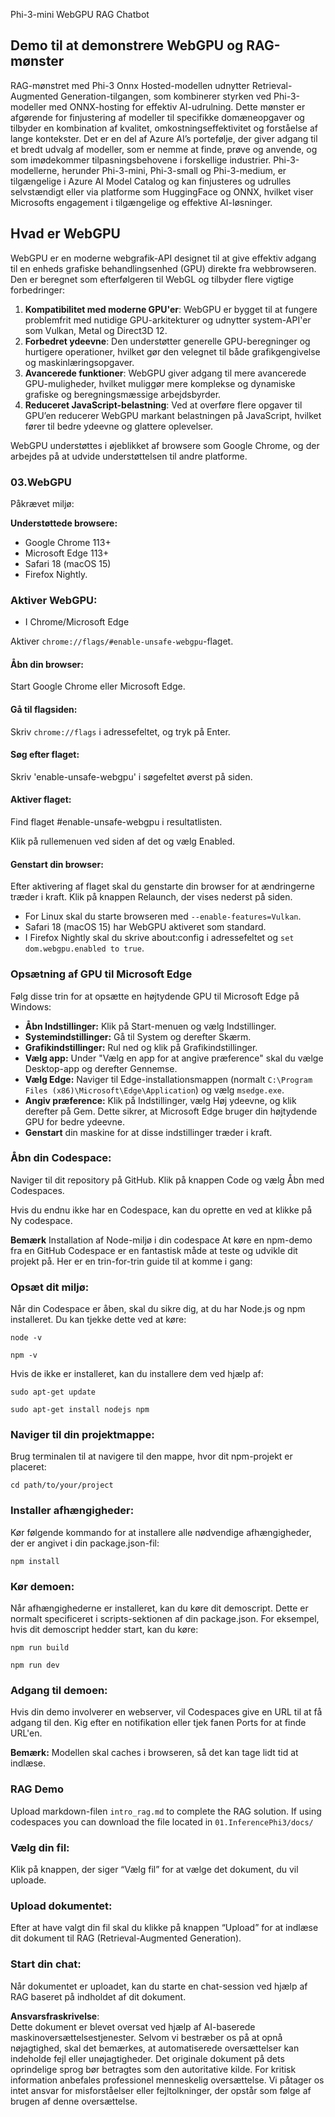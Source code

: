 Phi-3-mini WebGPU RAG Chatbot

## Demo til at demonstrere WebGPU og RAG-mønster
RAG-mønstret med Phi-3 Onnx Hosted-modellen udnytter Retrieval-Augmented Generation-tilgangen, som kombinerer styrken ved Phi-3-modeller med ONNX-hosting for effektiv AI-udrulning. Dette mønster er afgørende for finjustering af modeller til specifikke domæneopgaver og tilbyder en kombination af kvalitet, omkostningseffektivitet og forståelse af lange kontekster. Det er en del af Azure AI’s portefølje, der giver adgang til et bredt udvalg af modeller, som er nemme at finde, prøve og anvende, og som imødekommer tilpasningsbehovene i forskellige industrier. Phi-3-modellerne, herunder Phi-3-mini, Phi-3-small og Phi-3-medium, er tilgængelige i Azure AI Model Catalog og kan finjusteres og udrulles selvstændigt eller via platforme som HuggingFace og ONNX, hvilket viser Microsofts engagement i tilgængelige og effektive AI-løsninger.

## Hvad er WebGPU
WebGPU er en moderne webgrafik-API designet til at give effektiv adgang til en enheds grafiske behandlingsenhed (GPU) direkte fra webbrowseren. Den er beregnet som efterfølgeren til WebGL og tilbyder flere vigtige forbedringer:

1. **Kompatibilitet med moderne GPU'er**: WebGPU er bygget til at fungere problemfrit med nutidige GPU-arkitekturer og udnytter system-API'er som Vulkan, Metal og Direct3D 12.
2. **Forbedret ydeevne**: Den understøtter generelle GPU-beregninger og hurtigere operationer, hvilket gør den velegnet til både grafikgengivelse og maskinlæringsopgaver.
3. **Avancerede funktioner**: WebGPU giver adgang til mere avancerede GPU-muligheder, hvilket muliggør mere komplekse og dynamiske grafiske og beregningsmæssige arbejdsbyrder.
4. **Reduceret JavaScript-belastning**: Ved at overføre flere opgaver til GPU’en reducerer WebGPU markant belastningen på JavaScript, hvilket fører til bedre ydeevne og glattere oplevelser.

WebGPU understøttes i øjeblikket af browsere som Google Chrome, og der arbejdes på at udvide understøttelsen til andre platforme.

### 03.WebGPU
Påkrævet miljø:

**Understøttede browsere:** 
- Google Chrome 113+
- Microsoft Edge 113+
- Safari 18 (macOS 15)
- Firefox Nightly.

### Aktiver WebGPU:

- I Chrome/Microsoft Edge 

Aktiver `chrome://flags/#enable-unsafe-webgpu`-flaget.

#### Åbn din browser:
Start Google Chrome eller Microsoft Edge.

#### Gå til flagsiden:
Skriv `chrome://flags` i adressefeltet, og tryk på Enter.

#### Søg efter flaget:
Skriv 'enable-unsafe-webgpu' i søgefeltet øverst på siden.

#### Aktiver flaget:
Find flaget #enable-unsafe-webgpu i resultatlisten.

Klik på rullemenuen ved siden af det og vælg Enabled.

#### Genstart din browser:
Efter aktivering af flaget skal du genstarte din browser for at ændringerne træder i kraft. Klik på knappen Relaunch, der vises nederst på siden.

- For Linux skal du starte browseren med `--enable-features=Vulkan`.
- Safari 18 (macOS 15) har WebGPU aktiveret som standard.
- I Firefox Nightly skal du skrive about:config i adressefeltet og `set dom.webgpu.enabled to true`.

### Opsætning af GPU til Microsoft Edge 

Følg disse trin for at opsætte en højtydende GPU til Microsoft Edge på Windows:

- **Åbn Indstillinger:** Klik på Start-menuen og vælg Indstillinger.
- **Systemindstillinger:** Gå til System og derefter Skærm.
- **Grafikindstillinger:** Rul ned og klik på Grafikindstillinger.
- **Vælg app:** Under "Vælg en app for at angive præference" skal du vælge Desktop-app og derefter Gennemse.
- **Vælg Edge:** Naviger til Edge-installationsmappen (normalt `C:\Program Files (x86)\Microsoft\Edge\Application`) og vælg `msedge.exe`.
- **Angiv præference:** Klik på Indstillinger, vælg Høj ydeevne, og klik derefter på Gem.
Dette sikrer, at Microsoft Edge bruger din højtydende GPU for bedre ydeevne. 
- **Genstart** din maskine for at disse indstillinger træder i kraft.

### Åbn din Codespace:
Naviger til dit repository på GitHub.
Klik på knappen Code og vælg Åbn med Codespaces.

Hvis du endnu ikke har en Codespace, kan du oprette en ved at klikke på Ny codespace.

**Bemærk** Installation af Node-miljø i din codespace
At køre en npm-demo fra en GitHub Codespace er en fantastisk måde at teste og udvikle dit projekt på. Her er en trin-for-trin guide til at komme i gang:

### Opsæt dit miljø:
Når din Codespace er åben, skal du sikre dig, at du har Node.js og npm installeret. Du kan tjekke dette ved at køre:
```
node -v
```
```
npm -v
```

Hvis de ikke er installeret, kan du installere dem ved hjælp af:
```
sudo apt-get update
```
```
sudo apt-get install nodejs npm
```

### Naviger til din projektmappe:
Brug terminalen til at navigere til den mappe, hvor dit npm-projekt er placeret:
```
cd path/to/your/project
```

### Installer afhængigheder:
Kør følgende kommando for at installere alle nødvendige afhængigheder, der er angivet i din package.json-fil:

```
npm install
```

### Kør demoen:
Når afhængighederne er installeret, kan du køre dit demoscript. Dette er normalt specificeret i scripts-sektionen af din package.json. For eksempel, hvis dit demoscript hedder start, kan du køre:

```
npm run build
```
```
npm run dev
```

### Adgang til demoen:
Hvis din demo involverer en webserver, vil Codespaces give en URL til at få adgang til den. Kig efter en notifikation eller tjek fanen Ports for at finde URL'en.

**Bemærk:** Modellen skal caches i browseren, så det kan tage lidt tid at indlæse.

### RAG Demo
Upload markdown-filen `intro_rag.md` to complete the RAG solution. If using codespaces you can download the file located in `01.InferencePhi3/docs/`

### Vælg din fil:
Klik på knappen, der siger “Vælg fil” for at vælge det dokument, du vil uploade.

### Upload dokumentet:
Efter at have valgt din fil skal du klikke på knappen “Upload” for at indlæse dit dokument til RAG (Retrieval-Augmented Generation).

### Start din chat:
Når dokumentet er uploadet, kan du starte en chat-session ved hjælp af RAG baseret på indholdet af dit dokument.

**Ansvarsfraskrivelse**:  
Dette dokument er blevet oversat ved hjælp af AI-baserede maskinoversættelsestjenester. Selvom vi bestræber os på at opnå nøjagtighed, skal det bemærkes, at automatiserede oversættelser kan indeholde fejl eller unøjagtigheder. Det originale dokument på dets oprindelige sprog bør betragtes som den autoritative kilde. For kritisk information anbefales professionel menneskelig oversættelse. Vi påtager os intet ansvar for misforståelser eller fejltolkninger, der opstår som følge af brugen af denne oversættelse.